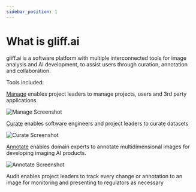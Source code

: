 ```yaml
---
sidebar_position: 1
---
```


# What is gliff.ai

gliff.ai is a software platform with multiple interconnected tools for image analysis and AI development, to assist users through curation, annotation and collaboration.

Tools included:

[Manage](interfaces/manage) enables project leaders to manage projects, users and 3rd party applications

![Manage Screenshot](/img/manage/manage_projects.png)

[Curate](interfaces/curate) enables software engineers and project leaders to curate datasets

![Curate Screenshot](/img/curate/curate.png)

[Annotate](interfaces/annotate) enables domain experts to annotate multidimensional images for developing imaging AI products.

![Annotate Screenshot](/img/annotate/annotate.png)

Audit enables project leaders to track every change or annotation to an image for monitoring and presenting to regulators as necessary
